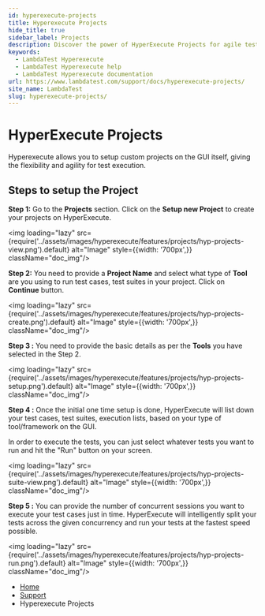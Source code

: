 ```yaml
---
id: hyperexecute-projects
title: Hyperexecute Projects
hide_title: true
sidebar_label: Projects
description: Discover the power of HyperExecute Projects for agile test execution. Learn how to set up and run custom projects with ease, maximizing testing efficiency.
keywords:
  - LambdaTest Hyperexecute
  - LambdaTest Hyperexecute help
  - LambdaTest Hyperexecute documentation
url: https://www.lambdatest.com/support/docs/hyperexecute-projects/
site_name: LambdaTest
slug: hyperexecute-projects/
---
```


<script type="application/ld+json"
      dangerouslySetInnerHTML={{ __html: JSON.stringify({
       "@context": "https://schema.org",
        "@type": "BreadcrumbList",
        "itemListElement": [{
          "@type": "ListItem",
          "position": 1,
          "name": "Home",
          "item": "https://www.lambdatest.com"
        },{
          "@type": "ListItem",
          "position": 2,
          "name": "Support",
          "item": "https://www.lambdatest.com/support/docs/"
        },{
          "@type": "ListItem",
          "position": 3,
          "name": "HyperExecute Concepts",
          "item": "https://www.lambdatest.com/support/docs/hyperexecute-projects/"
        }]
      })
    }}
></script>
# HyperExecute Projects
Hyperexecute allows you to setup custom projects on the GUI itself, giving the flexibility and agility for test execution.

## Steps to setup the Project

**Step 1:** Go to the **Projects** section. Click on the **Setup new Project** to create your projects on HyperExecute.

<img loading="lazy" src={require('../assets/images/hyperexecute/features/projects/hyp-projects-view.png').default} alt="Image" style={{width: '700px',}} className="doc_img"/>

**Step 2:** You need to provide a **Project Name** and select what type of **Tool** are you using to run test cases, test suites in your project. Click on **Continue** button.

<img loading="lazy" src={require('../assets/images/hyperexecute/features/projects/hyp-projects-create.png').default} alt="Image" style={{width: '700px',}} className="doc_img"/>

**Step 3 :** You need to provide the basic details as per the **Tools** you have selected in the Step 2.

<img loading="lazy" src={require('../assets/images/hyperexecute/features/projects/hyp-projects-setup.png').default} alt="Image" style={{width: '700px',}} className="doc_img"/>

**Step 4 :** Once the initial one time setup is done, HyperExecute will list down your test cases, test suites, execution lists, based on your type of tool/framework on the GUI. 

In order to execute the tests, you can just select whatever tests you want to run and hit the "Run" button on your screen.

<img loading="lazy" src={require('../assets/images/hyperexecute/features/projects/hyp-projects-suite-view.png').default} alt="Image" style={{width: '700px',}} className="doc_img"/>

**Step 5 :** You can provide the number of concurrent sessions you want to execute your test cases just in time. HyperExecute will intelligently split your tests across the given concurrency and run your tests at the fastest speed possible.

<img loading="lazy" src={require('../assets/images/hyperexecute/features/projects/hyp-projects-run.png').default} alt="Image" style={{width: '700px',}} className="doc_img"/>


<nav aria-label="breadcrumbs">
  <ul className="breadcrumbs">
    <li className="breadcrumbs__item">
      <a className="breadcrumbs__link" target="_self" href="https://www.lambdatest.com">
        Home
      </a>
    </li>
    <li className="breadcrumbs__item">
      <a className="breadcrumbs__link" target="_self" href="https://www.lambdatest.com/support/docs/">
        Support
      </a>
    </li>
    <li className="breadcrumbs__item breadcrumbs__item--active">
      <span className="breadcrumbs__link">
        Hyperexecute Projects
      </span>
    </li>
  </ul>
</nav>
